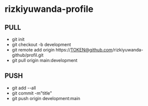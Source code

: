 # rizkiyuwanda-profile

## PULL
- git init
- git checkout -b development
- git remote add origin https://TOKEN@github.com/rizkiyuwanda-github/profil.git
- git pull origin main:development

## PUSH
- git add --all
- git commit -m"title"
- git push origin development:main